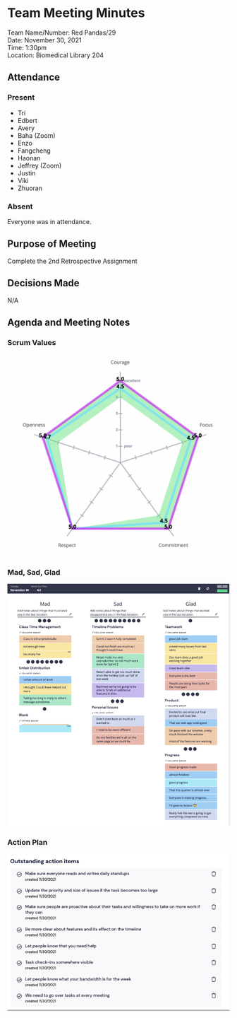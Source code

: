 # Team Meeting Minutes
Team Name/Number: Red Pandas/29  
Date: November 30, 2021  
Time: 1:30pm  
Location: Biomedical Library 204

## Attendance

### Present
- Tri
- Edbert
- Avery
- Baha (Zoom)
- Enzo
- Fangcheng
- Haonan
- Jeffrey (Zoom)
- Justin
- Viki
- Zhuoran

### Absent
Everyone was in attendance.

## Purpose of Meeting
Complete the 2nd Retrospective Assignment

## Decisions Made

N/A

## Agenda and Meeting Notes

### Scrum Values
![113021-retro-scrumvalues](../screenshots/113021-retro-scrumvalues.png)

### Mad, Sad, Glad
![113021-retro-format](../screenshots/113021-retro-format.png)

### Action Plan
![113021-sprint-3-actionplan](../screenshots/113021-sprint-3-actionplan.png)